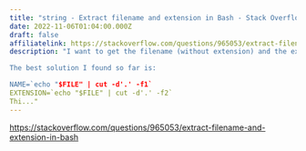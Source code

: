 ```yaml
---
title: "string - Extract filename and extension in Bash - Stack Overflow"
date: 2022-11-06T01:04:00.000Z
draft: false
affiliatelink: https://stackoverflow.com/questions/965053/extract-filename-and-extension-in-bash
description: "I want to get the filename (without extension) and the extension separately.

The best solution I found so far is:

NAME=`echo "$FILE" | cut -d'.' -f1`
EXTENSION=`echo "$FILE" | cut -d'.' -f2`
Thi..."
---
```

https://stackoverflow.com/questions/965053/extract-filename-and-extension-in-bash
